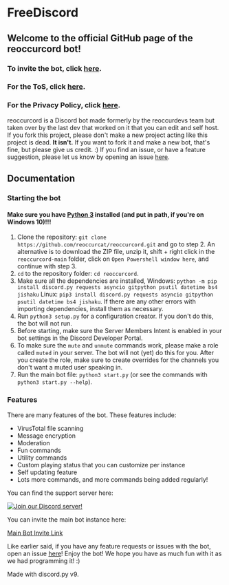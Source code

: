 # FreeDiscord
## Welcome to the official GitHub page of the reoccurcord bot!

### To invite the bot, click [here](https://rc.reoccur.tech/invite). 
### For the ToS, click [here](https://rc.reoccur.tech/tos).
### For the Privacy Policy, click [here](https://rc.reoccur.tech/privacy).

reoccurcord is a Discord bot made formerly by the reoccurdevs team but taken over by the last dev that worked on it that you can edit and self host. If you fork this project, please don't make a new project acting like this project is dead. **It isn't.** If you want to fork it and make a new bot, that's fine, but please give us credit. :)
If you find an issue, or have a feature suggestion, please let us know by opening an issue [here](https://github.com/reoccurcat/reoccurcord/issues).

## Documentation

### Starting the bot
#### Make sure you have [Python 3](https://www.python.org/downloads/) installed (and put in path, if you're on Windows 10)!!!
1. Clone the repository: `git clone https://github.com/reoccurcat/reoccurcord.git` and go to step 2. An alternative is to download the ZIP file, unzip it, shift + right click in the `reoccurcord-main` folder, click on `Open Powershell window here`, and continue with step 3.
2. `cd` to the repository folder: `cd reoccurcord`.
3. Make sure all the dependencies are installed, Windows: `python -m pip install discord.py requests asyncio gitpython psutil datetime bs4 jishaku` Linux: `pip3 install discord.py requests asyncio gitpython psutil datetime bs4 jishaku`. If there are any other errors with importing dependencies, install them as necessary.
4. Run `python3 setup.py` for a configuration creator. If you don't do this, the bot will not run.
5. Before starting, make sure the Server Members Intent is enabled in your bot settings in the Discord Developer Portal.
6. To make sure the `mute` and `unmute` commands work, please make a role called `muted` in your server. The bot will not (yet) do this for you. After you create the role, make sure to create overrides for the channels you don't want a muted user speaking in.
7. Run the main bot file: `python3 start.py` (or see the commands with `python3 start.py --help`).

### Features

There are many features of the bot. These features include:

- VirusTotal file scanning
- Message encryption
- Moderation
- Fun commands
- Utility commands
- Custom playing status that you can customize per instance
- Self updating feature
- Lots more commands, and more commands being added regularly!

You can find the support server here:

[![Join our Discord server!](https://invidget.switchblade.xyz/xzPRBF9bhd)](http://discord.gg/xzPRBF9bhd)

You can invite the main bot instance here:

[Main Bot Invite Link](https://rc.reoccur.tech/invite)

Like earlier said, if you have any feature requests or issues with the bot, open an issue [here](https://github.com/reoccurcat/reoccurcord/issues)!
Enjoy the bot! We hope you have as much fun with it as we had programming it! :)

Made with discord.py v9.
